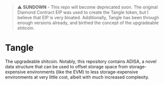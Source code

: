 > ⚠️ **SUNDOWN** - This repo will become deprecated soon. The original Diamond Contract EIP was used to create the Tangle token, but I believe that EIP is very bloated. Additionally, Tangle has been through enough versions already, and birthed the concept of the upgradeable shitcoin.

# Tangle
The upgradeable shitcoin. Notably, this repository contains ADISA, a novel data structure that can be used to offset storage space from storage-expensive environments (like the EVM) to less storage-expensive environments at very little cost, albeit with much increased complexity.